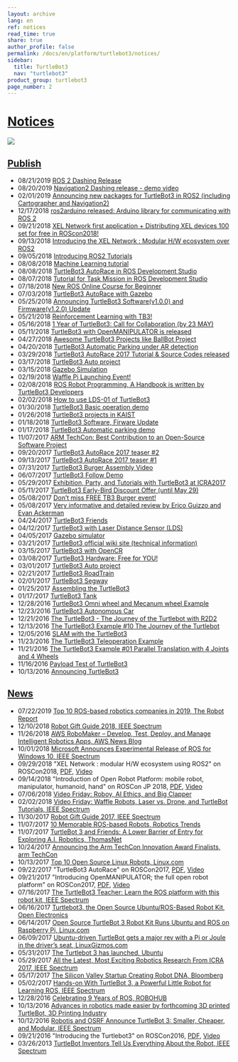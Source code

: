 ```yaml
---
layout: archive
lang: en
ref: notices
read_time: true
share: true
author_profile: false
permalink: /docs/en/platform/turtlebot3/notices/
sidebar:
  title: TurtleBot3
  nav: "turtlebot3"
product_group: turtlebot3
page_number: 2
---
```


<div style="counter-reset: h1 1"></div>

# [Notices](#notices)

![](/assets/images/platform/turtlebot3/overview/turtlebot3_flyer_front_ver1806.png)

## [Publish](#publish)
  - 08/21/2019 [ROS 2 Dashing Release](https://discourse.ros.org/t/tb3-ros-2-dashing-release/10364)
  - 08/20/2019 [Navigation2 Dashing release - demo video](https://discourse.ros.org/t/navigation2-dashing-release-demo-video/10349)
  - 02/01/2019 [Announcing new packages for TurtleBot3 in ROS2 (including Cartographer and Navigation2)](https://discourse.ros.org/t/announcing-new-packages-for-turtlebot3-in-ros2-including-cartographer-and-navigation2/7694)
  - 12/17/2018 [ros2arduino released: Arduino library for communicating with ROS 2](https://discourse.ros.org/t/ros2arduino-0-0-1-released-arduino-library-for-communicating-with-ros2-dds/7147)
  - 09/21/2018 [XEL Network first application + Distributing XEL devices 100 set for free in ROScon2018!](https://discourse.ros.org/t/xel-network-first-application-distributing-xel-devices-100-set-for-free-in-roscon2018/6115)
  - 09/13/2018 [Introducing the XEL Network : Modular H/W ecosystem over ROS2](https://discourse.ros.org/t/introducing-the-xel-network-modular-h-w-ecosystem-over-ros2/6050)
  - 09/05/2018 [Introducing ROS2 Tutorials](https://discourse.ros.org/t/tb3-introducing-ros2-tutorials/5959)
  - 08/08/2018 [Machine Learning tutorial](https://discourse.ros.org/t/tb3-machine-learning-tutorial/5659)
  - 08/08/2018 [TurtleBot3 AutoRace in ROS Development Studio](https://discourse.ros.org/t/tb3-turtlebot3-autorace-in-ros-development-studio/5660)
  - 08/07/2018 [Tutorial for Task Mission in ROS Development Studio](https://discourse.ros.org/t/tb3-tutorial-for-task-mission-in-ros-development-studio/5651)
  - 07/18/2018 [New ROS Online Course for Beginner](https://discourse.ros.org/t/new-ros-online-course-for-beginner/5320)
  - 07/03/2018 [TurtleBot3 AutoRace with Gazebo](https://discourse.ros.org/t/tb3-turtlebot3-autorace-with-gazebo/5261)
  - 05/25/2018 [Announcing TurtleBot3 Software(v1.0.0) and Firmware(v1.2.0) Update](https://discourse.ros.org/t/announcing-turtlebot3-software-v1-0-0-and-firmware-v1-2-0-update/4888)
  - 05/21/2018 [Reinforcement Learning with TB3!](https://discourse.ros.org/t/tb3-reinforcement-learning-with-tb3/4842)
  - 05/16/2018 [1 Year of TurtleBot3: Call for Collaboration (by 23 MAY)](https://discourse.ros.org/t/1-year-of-turtlebot3-call-for-collaboration-by-23-may/4792)
  - 05/11/2018 [TurtleBot3 with OpenMANIPULATOR is released](https://discourse.ros.org/t/turtlebot3-with-openmanipulator-is-released/4747)
  - 04/27/2018 [Awesome TurtleBot3 Projects like BallBot Project](https://discourse.ros.org/t/awesome-turtlebot3-projects-like-ballbot-project/4629)
  - 04/20/2018 [TurtleBot3 Automatic Parking under AR detection](https://discourse.ros.org/t/tb3-turtlebot3-automatic-parking-under-ar-detection/4476)
  - 03/29/2018 [TurtleBot3 AutoRace 2017 Tutorial & Source Codes released](https://discourse.ros.org/t/tb3-turtlebot3-autorace-2017-tutorial-source-codes-released/4339)
  - 03/17/2018 [TurtleBot3 Auto project](https://discourse.ros.org/t/tb3-turtlebot3-auto-project/1402)
  - 03/15/2018 [Gazebo Simulation](https://discourse.ros.org/t/tb3-gazebo-simulation/4207)
  - 02/19/2018 [Waffle Pi Launching Event!](https://discourse.ros.org/t/tb3-waffle-pi-launching-event/4005)
  - 02/08/2018 [ROS Robot Programming, A Handbook is written by TurtleBot3 Developers](http://community.robotsource.org/t/download-the-ros-robot-programming-book-for-free/51/)
  - 02/02/2018 [How to use LDS-01 of TurtleBot3](https://discourse.ros.org/t/tb3-how-to-use-lds-01-of-turtlebot3/3862)
  - 01/30/2018 [TurtleBot3 Basic operation demo](https://discourse.ros.org/t/tb3-turtlebot3-basic-operation-demo/3840)
  - 01/26/2018 [TurtleBot3 projects in KAIST](https://discourse.ros.org/t/turtlebot3-projects-in-kaist/3794)
  - 01/18/2018 [TurtleBot3 Software, Firware Update](https://discourse.ros.org/t/turtlebot3-software-and-firmware-update-and-waffle-pi/3729)
  - 01/17/2018 [TurtleBot3 Automatic parking demo](https://discourse.ros.org/t/tb3-turtlebot3-automatic-parking-demo/3720)
  - 11/07/2017 [ARM TechCon: Best Contribution to an Open-Source Software Project](https://discourse.ros.org/t/arm-techcon-best-contribution-to-an-open-source-software-project/3129)
  - 09/20/2017 [TurtleBot3 AutoRace 2017 teaser #2](https://discourse.ros.org/t/tb3-turtlebot3-autorace-2017-teaser-2/2701)
  - 09/13/2017 [TurtleBot3 AutoRace 2017 teaser #1](https://discourse.ros.org/t/tb3-turtlebot3-autorace-2017-teaser-1/2626)
  - 07/31/2017 [TurtleBot3 Burger Assembly Video](https://discourse.ros.org/t/tb3-turtlebot3-burger-assembly-video/2340)
  - 06/07/2017 [TurtleBot3 Follow Demo](https://discourse.ros.org/t/tb3-turtlebot3-follow-demo/1897)
  - 05/29/2017 [Exhibition, Party, and Tutorials with TurtleBot3 at ICRA2017](https://discourse.ros.org/t/tb3-exhibition-party-and-tutorials-with-turtlebot3-at-icra2017/1878)
  - 05/11/2017 [TurtleBot3 Early-Bird Discount Offer (until May 29)](https://discourse.ros.org/t/tb3-turtlebot3-early-bird-discount-offer-until-may-29/1830)
  - 05/08/2017 [Don’t miss FREE TB3 Burger event!](https://discourse.ros.org/t/tb3-dont-miss-free-tb3-burger-event/1809)
  - 05/08/2017 [Very informative and detailed review by Erico Guizzo and Evan Ackerman](https://discourse.ros.org/t/tb3-very-informative-and-detailed-review-by-erico-guizzo-and-evan-ackerman/1808)
  - 04/24/2017 [TurtleBot3 Friends](https://discourse.ros.org/t/tb3-turtlebot3-friends/1717)
  - 04/12/2017 [TurtleBot3 with Laser Distance Sensor (LDS)](https://discourse.ros.org/t/tb3-turtlebot3-with-laser-distance-sensor-lds/1644)
  - 04/05/2017 [Gazebo simulator](https://discourse.ros.org/t/tb3-gazebo-simulator/1608)
  - 03/21/2017 [TurtleBot3 official wiki site (technical information)](https://discourse.ros.org/t/tb3-turtlebot3-official-wiki-site-technical-information/1536)
  - 03/15/2017 [TurtleBot3 with OpenCR](https://discourse.ros.org/t/tb3-turtlebot3-with-opencr/1488)
  - 03/08/2017 [TurtleBot3 Hardware: Free for YOU!](https://discourse.ros.org/t/tb3-turtlebot3-hardware-free-for-you/1444)
  - 03/01/2017 [TurtleBot3 Auto project](https://discourse.ros.org/t/tb3-turtlebot3-auto-project/1402)
  - 02/21/2017 [TurtleBot3 RoadTrain](https://discourse.ros.org/t/tb3-turtlebot3-roadtrain/1364)
  - 02/01/2017 [TurtleBot3 Segway](https://discourse.ros.org/t/tb3-turtlebot3-segway/1247)
  - 01/25/2017 [Assembling the TurtleBot3](https://discourse.ros.org/t/tb3-assembling-the-turtlebot3/1208)
  - 01/17/2017 [TurtleBot3 Tank](https://discourse.ros.org/t/tb3-turtlebot3-tank/1169)
  - 12/28/2016 [TurtleBot3 Omni wheel and Mecanum wheel Example](https://discourse.ros.org/t/tb3-turtlebot3-omni-wheel-and-mecanum-wheel-example/1028)
  - 12/23/2016 [TurtleBot3 Autonomous Car](https://discourse.ros.org/t/tb3-turtlebot3-autonomous-car/1011)
  - 12/21/2016 [The TurtleBot3 - The Journey of the Turtlebot with R2D2](https://discourse.ros.org/t/tb3-the-turtlebot3-the-journey-of-the-turtlebot-with-r2d2/998)
  - 12/13/2016 [The TurtleBot3 Example #10 The Journey of the Turtlebot](https://discourse.ros.org/t/tb3-the-turtlebot3-example-10-the-journey-of-the-turtlebot/965)
  - 12/05/2016 [SLAM with the TurtleBot3](https://discourse.ros.org/t/tb3-slam-with-the-turtlebot3/927)
  - 11/23/2016 [The TurtleBot3 Teleoperation Example](https://discourse.ros.org/t/tb3-the-turtlebot3-teleoperation-example/865)
  - 11/21/2016 [The TurtleBot3 Example #01 Parallel Translation with 4 Joints and 4 Wheels](https://discourse.ros.org/t/tb3-the-turtlebot3-example-01-parallel-translation-with-4-joints-and-4-wheels/838)
  - 11/16/2016 [Payload Test of TurtleBot3](https://discourse.ros.org/t/tb3-payload-test-of-turtlebot3/827)
  - 10/13/2016 [Announcing TurtleBot3](https://discourse.ros.org/t/announcing-turtlebot3/623)

## [News](#news)
  - 07/22/2019 [Top 10 ROS-based robotics companies in 2019, The Robot Report
](https://www.therobotreport.com/top-10-ros-based-robotics-companies-2019/)
  - 12/10/2018 [Robot Gift Guide 2018, IEEE Spectrum](https://spectrum.ieee.org/automaton/robotics/home-robots/robot-gift-guide-2018)
  - 11/26/2018 [AWS RoboMaker – Develop, Test, Deploy, and Manage Intelligent Robotics Apps, AWS News Blog](https://aws.amazon.com/blogs/aws/aws-robomaker-develop-test-deploy-and-manage-intelligent-robotics-apps/)
  - 10/01/2018 [Microsoft Announces Experimental Release of ROS for Windows 10, IEEE Spectrum](https://spectrum.ieee.org/automaton/robotics/robotics-software/microsoft-announces-experimental-release-of-ros-for-windows-10)
  - 09/29/2018 "XEL Network : modular H/W ecosystem using ROS2" on ROSCon2018, [PDF](https://roscon.ros.org/2018/presentations/ROSCon2018_Lightning1_11.pdf), [Video](https://vimeo.com/292710106)
  - 09/14/2018 "Introduction of Open Robot Platform: mobile robot, manipulator, humanoid, hand" on ROSCon JP 2018, [PDF](https://roscon.ros.org/jp/2018/presentations/ROSCon_JP_2018_presentation_4.pdf), [Video](https://vimeo.com/292071289)
  - 07/06/2018 [Video Friday: Roboy, AI Ethics, and Big Clapper](https://spectrum.ieee.org/automaton/robotics/robotics-hardware/video-friday-roboy-ai-ethics-big-clapper)
  - 02/02/2018 [Video Friday: Waffle Robots, Laser vs. Drone, and TurtleBot Tutorials, IEEE Spectrum](https://spectrum.ieee.org/automaton/robotics/robotics-hardware/video-friday-waffle-robots-laser-vs-drone-turtlebot-tutorials)
  - 11/30/2017 [Robot Gift Guide 2017, IEEE Spectrum](https://spectrum.ieee.org/automaton/robotics/home-robots/robot-gift-guide-2017)
  - 11/07/2017 [10 Memorable ROS-based Robots, Robotics Trends](http://roboticstrends.com/article/10_memorable_ros_based_robots)
  - 11/07/2017 [TurtleBot 3 and Friends: A Lower Barrier of Entry for Exploring A.I. Robotics, ThomasNet](https://news.thomasnet.com/fullstory/40007572)
  - 10/24/2017 [Announcing the Arm TechCon Innovation Award Finalists, arm TechCon](http://www.armtechcon.com/announcing-the-arm-techcon-innovation-award-finalists/)
  - 10/13/2017 [Top 10 Open Source Linux Robots, Linux.com](https://www.linux.com/blog/2017/10/top-10-open-source-linux-robots)
  - 09/22/2017 "TurtleBot3 AutoRace" on ROSCon2017, [PDF](https://roscon.ros.org/2017/presentations/ROSCon%202017%20Lightning%20211.pdf), [Video](https://vimeo.com/236177042#t=1760s)
  - 09/21/2017 "Introducing OpenMANIPULATOR; the full open robot platform" on ROSCon2017, [PDF](https://roscon.ros.org/2017/presentations/ROSCon%202017%20OpenManipulator.pdf), [Video](https://vimeo.com/236147296)
  - 07/16/2017 [The TurtleBot3 Teacher: Learn the ROS platform with this robot kit, IEEE Spectrum](https://spectrum.ieee.org/geek-life/hands-on/the-turtlebot3-teacher)
  - 06/16/2017 [Turtlebot3, the Open Source Ubuntu/ROS-Based Robot Kit, Open Electronics](https://www.open-electronics.org/turtlebot3-the-open-source-ubunturos-based-robot-kit/)
  - 06/14/2017 [Open Source TurtleBot 3 Robot Kit Runs Ubuntu and ROS on Raspberry Pi, Linux.com](https://www.linux.com/news/event/open-source-summit-na/2017/6/open-source-turtlebot-3-robot-kit-runs-ubuntu-and-ros-raspberry-pi)
  - 06/09/2017 [Ubuntu-driven TurtleBot gets a major rev with a Pi or Joule in the driver’s seat, LinuxGizmos.com](http://linuxgizmos.com/ubuntu-driven-turtlebot-gets-a-major-rev-with-a-pi-or-joule-in-the-drivers-seat/)
  - 05/31/2017 [The Turtlebot 3 has launched, Ubuntu](https://insights.ubuntu.com/2017/05/31/the-turtlebot-3-has-launched/)
  - 05/29/2017 [All the Latest, Most Exciting Robotics Research From ICRA 2017, IEEE Spectrum](http://spectrum.ieee.org/automaton/robotics/robotics-software/all-the-latest-most-exciting-robotics-research-from-icra-2017)
  - 05/17/2017 [The Silicon Valley Startup Creating Robot DNA, Bloomberg](https://www.bloomberg.com/news/videos/2017-05-17/the-silicon-valley-startup-creating-robot-dna-video)
  - 05/02/2017 [Hands-on With TurtleBot 3, a Powerful Little Robot for Learning ROS, IEEE Spectrum](http://spectrum.ieee.org/automaton/robotics/robotics-hardware/review-robotis-turtlebot-3)
  - 12/28/2016 [Celebrating 9 Years of ROS, ROBOHUB](http://robohub.org/celebrating-9-years-of-ros/)
  - 10/13/2016 [Advances in robotics made easier by forthcoming 3D printed TurtleBot, 3D Printing Industry](https://3dprintingindustry.com/news/advances-robotics-made-easier-forthcoming-3d-printed-turtlebot-96844/)
  - 10/12/2016 [Robotis and OSRF Announce TurtleBot 3: Smaller, Cheaper, and Modular, IEEE Spectrum](http://spectrum.ieee.org/automaton/robotics/diy/robotis-and-osrf-announce-turtlebot-3-smaller-cheaper-and-modular)
  - 09/21/2016 "Introducing the Turtlebot3" on ROSCon2016, [PDF](http://roscon.ros.org/2016/presentations/ROSCon2016_Turtlebot3_ROBOTIS.pdf), [Video](https://vimeo.com/187699447)
  - 03/26/2013 [TurtleBot Inventors Tell Us Everything About the Robot, IEEE Spectrum](http://spectrum.ieee.org/automaton/robotics/diy/interview-turtlebot-inventors-tell-us-everything-about-the-robot)
